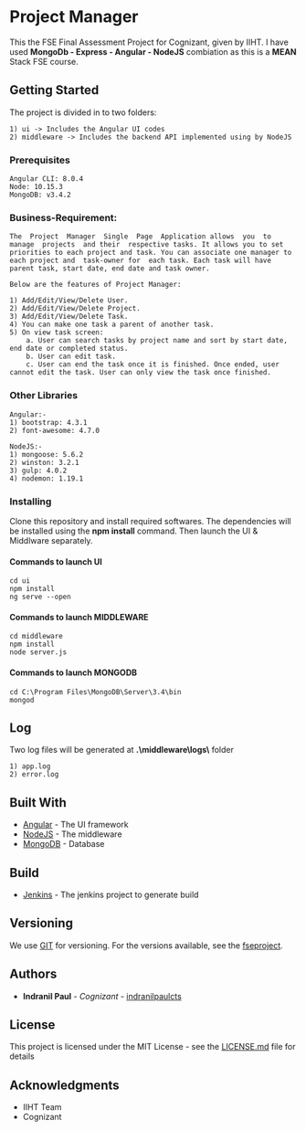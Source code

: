 # Project Manager

This the FSE Final Assessment Project for Cognizant, given by IIHT. I have used  **MongoDb - Express - Angular - NodeJS** combiation as this is a **MEAN** Stack FSE course.


## Getting Started

The project is divided in to two folders:

    1) ui -> Includes the Angular UI codes
    2) middleware -> Includes the backend API implemented using by NodeJS 


### Prerequisites

    Angular CLI: 8.0.4
    Node: 10.15.3
    MongoDB: v3.4.2


### Business-Requirement: 

    The  Project  Manager  Single  Page  Application allows  you  to  manage  projects  and their  respective tasks. It allows you to set priorities to each project and task. You can associate one manager to each project and  task-owner for  each task. Each task will have parent task, start date, end date and task owner.

    Below are the features of Project Manager:

    1) Add/Edit/View/Delete User.
    2) Add/Edit/View/Delete Project.
    3) Add/Edit/View/Delete Task.
    4) You can make one task a parent of another task. 
    5) On view task screen:
        a. User can search tasks by project name and sort by start date, end date or completed status.
        b. User can edit task.
        c. User can end the task once it is finished. Once ended, user cannot edit the task. User can only view the task once finished.


### Other Libraries
```
Angular:-
1) bootstrap: 4.3.1
2) font-awesome: 4.7.0

NodeJS:-
1) mongoose: 5.6.2
2) winston: 3.2.1
3) gulp: 4.0.2
4) nodemon: 1.19.1
```

### Installing

Clone this repository and install required softwares. The dependencies will be installed using the **npm install** command. Then launch the UI & Middlware separately.


#### Commands to launch UI
```
cd ui
npm install
ng serve --open
```

#### Commands to launch MIDDLEWARE
```
cd middleware
npm install
node server.js
```

#### Commands to launch MONGODB
```
cd C:\Program Files\MongoDB\Server\3.4\bin
mongod
```

## Log 
Two log files will be generated at **.\\middleware\logs\\** folder

    1) app.log
    2) error.log

## Built With

* [Angular](https://angular.io/) - The UI framework
* [NodeJS](https://nodejs.org/en/) - The middleware
* [MongoDB](https://www.mongodb.com/) - Database


## Build

* [Jenkins](http://localhost:8080/job/projectmanager/) - The jenkins project to generate build 


## Versioning

We use [GIT](https://github.com/) for versioning. For the versions available, see the [fseproject](https://github.com/indranilpaulcts/projectmanager). 


## Authors

* **Indranil Paul** - *Cognizant* - [indranilpaulcts](https://github.com/indranilpaulcts)


## License

This project is licensed under the MIT License - see the [LICENSE.md](LICENSE.md) file for details

## Acknowledgments

* IIHT Team
* Cognizant

